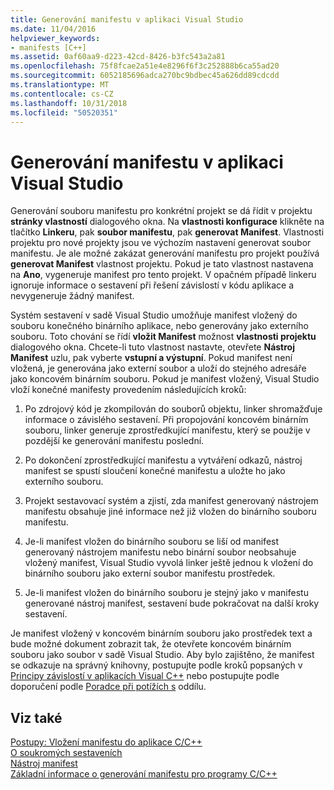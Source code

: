 ```yaml
---
title: Generování manifestu v aplikaci Visual Studio
ms.date: 11/04/2016
helpviewer_keywords:
- manifests [C++]
ms.assetid: 0af60aa9-d223-42cd-8426-b3fc543a2a81
ms.openlocfilehash: 75f8fcae2a51e4e8296f6f3c252888b6ca55ad20
ms.sourcegitcommit: 6052185696adca270bc9bdbec45a626dd89cdcdd
ms.translationtype: MT
ms.contentlocale: cs-CZ
ms.lasthandoff: 10/31/2018
ms.locfileid: "50520351"
---
```

# <a name="manifest-generation-in-visual-studio"></a>Generování manifestu v aplikaci Visual Studio

Generování souboru manifestu pro konkrétní projekt se dá řídit v projektu **stránky vlastností** dialogového okna. Na **vlastnosti konfigurace** klikněte na tlačítko **Linkeru**, pak **soubor manifestu**, pak **generovat Manifest**. Vlastnosti projektu pro nové projekty jsou ve výchozím nastavení generovat soubor manifestu. Je ale možné zakázat generování manifestu pro projekt používá **generovat Manifest** vlastnost projektu. Pokud je tato vlastnost nastavena na **Ano**, vygeneruje manifest pro tento projekt. V opačném případě linkeru ignoruje informace o sestavení při řešení závislostí v kódu aplikace a nevygeneruje žádný manifest.

Systém sestavení v sadě Visual Studio umožňuje manifest vložený do souboru konečného binárního aplikace, nebo generovány jako externího souboru. Toto chování se řídí **vložit Manifest** možnost **vlastnosti projektu** dialogového okna. Chcete-li tuto vlastnost nastavte, otevřete **Nástroj Manifest** uzlu, pak vyberte **vstupní a výstupní**. Pokud manifest není vložená, je generována jako externí soubor a uloží do stejného adresáře jako koncovém binárním souboru. Pokud je manifest vložený, Visual Studio vloží konečné manifesty provedením následujících kroků:

1. Po zdrojový kód je zkompilován do souborů objektu, linker shromažďuje informace o závislého sestavení. Při propojování koncovém binárním souboru, linker generuje zprostředkující manifestu, který se použije v pozdější ke generování manifestu poslední.

1. Po dokončení zprostředkující manifestu a vytváření odkazů, nástroj manifest se spustí sloučení konečné manifestu a uložte ho jako externího souboru.

1. Projekt sestavovací systém a zjistí, zda manifest generovaný nástrojem manifestu obsahuje jiné informace než již vložen do binárního souboru manifestu.

1. Je-li manifest vložen do binárního souboru se liší od manifest generovaný nástrojem manifestu nebo binární soubor neobsahuje vložený manifest, Visual Studio vyvolá linker ještě jednou k vložení do binárního souboru jako externí soubor manifestu prostředek.

1. Je-li manifest vložen do binárního souboru je stejný jako v manifestu generované nástroj manifest, sestavení bude pokračovat na další kroky sestavení.

Je manifest vložený v koncovém binárním souboru jako prostředek text a bude možné dokument zobrazit tak, že otevřete koncovém binárním souboru jako soubor v sadě Visual Studio. Aby bylo zajištěno, že manifest se odkazuje na správný knihovny, postupujte podle kroků popsaných v [Principy závislostí v aplikacích Visual C++](../ide/understanding-the-dependencies-of-a-visual-cpp-application.md) nebo postupujte podle doporučení podle [Poradce při potížích s](../build/troubleshooting-c-cpp-isolated-applications-and-side-by-side-assemblies.md) oddílu.

## <a name="see-also"></a>Viz také

[Postupy: Vložení manifestu do aplikace C/C++](../build/how-to-embed-a-manifest-inside-a-c-cpp-application.md)<br/>
[O soukromých sestaveních](/windows/desktop/SbsCs/about-private-assemblies-)<br/>
[Nástroj manifest](/windows/desktop/SbsCs/mt-exe)<br/>
[Základní informace o generování manifestu pro programy C/C++](../build/understanding-manifest-generation-for-c-cpp-programs.md)